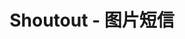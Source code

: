 ---
description: 写几个字，一键发送摄像头实时图像到朋友那里。这个算不算骚扰朋友？
layout: post
results:
- primaryGenreName: Photo & Video
  version: '1.0.0'
  trackViewUrl: https://itunes.apple.com/cn/app/shoutout-tu-pian-duan-xin/id911111884?mt=8&uo=4
  artworkUrl100: http://a488.phobos.apple.com/us/r30/Purple1/v4/9f/50/1b/9f501bc3-9d6a-95af-39f0-9cc5d00b7667/mzl.ppkvazhf.png
  artworkUrl60: http://a461.phobos.apple.com/us/r30/Purple5/v4/c4/76/41/c47641f2-9952-e8c4-9c11-5e889058b9f2/AppIcon60x60_2x.png
  minimumOsVersion: '7.0'
  sellerName: Shoutout Labs LLC
  supportedDevices:
  - iPadThirdGen4G
  - iPhone5s
  - iPad23G
  - iPhone4S
  - iPhone4
  - iPadFourthGen4G
  - iPadThirdGen
  - iPad2Wifi
  - iPadMini
  - iPadFourthGen
  - iPhone5c
  - iPadMini4G
  - iPhone5
  - iPodTouchFifthGen
  genres:
  - 摄影与录像
  - 社交
  trackName: Shoutout - 图片短信
  description: 'Shoutout让您能够以最简单的方式见到好友并与他们分享精彩瞬间。轻轻一按就能发送图片，以妙趣横生的全新方式享受交流的乐趣。


    轻按好友个人资料，向他们发送图片


    图片只能查看一次


    创建“群”，一次可将照片发送给多位好友


    向图片添加描述和筛选器'
  price: 0
  trackId: 911111884
  releaseDate: '2014-09-10T19:06:30Z'
  screenshotUrls:
  - http://a4.mzstatic.com/us/r30/Purple4/v4/1b/45/8b/1b458b44-a90f-a447-2ef1-244231bdb71b/screen322x572.jpeg
  - http://a3.mzstatic.com/us/r30/Purple3/v4/8c/f4/20/8cf420b4-4f86-9ab7-ad0b-c7fffe37becc/screen322x572.jpeg
  - http://a5.mzstatic.com/us/r30/Purple5/v4/49/ed/97/49ed97b5-bd5e-184c-f785-1ddeb18ed5a6/screen322x572.jpeg
  artistViewUrl: https://itunes.apple.com/cn/artist/shoutout-labs/id911111887?uo=4
  primaryGenreId: 6008
  kind: software
  fileSizeBytes: '9087159'
  bundleId: com.shoutout.shoutoutmessaging
  trackContentRating: 4+
  artistName: Shoutout Labs
  trackCensoredName: Shoutout - 图片短信
  isGameCenterEnabled: false
  contentAdvisoryRating: 4+
  languageCodesISO2A:
  - AR
  - NB
  - CA
  - CS
  - DA
  - NL
  - EN
  - FI
  - FR
  - DE
  - EL
  - HE
  - HU
  - ID
  - IT
  - JA
  - KO
  - MS
  - PL
  - PT
  - RO
  - RU
  - ZH
  - SK
  - ES
  - SV
  - TH
  - ZH
  - TR
  - VI
  features: &a []
  wrapperType: software
  artworkUrl512: http://a488.phobos.apple.com/us/r30/Purple1/v4/9f/50/1b/9f501bc3-9d6a-95af-39f0-9cc5d00b7667/mzl.ppkvazhf.png
  formattedPrice: 免费
  artistId: 911111887
  genreIds:
  - '6008'
  - '6005'
  currency: CNY
  ipadScreenshotUrls: *a
category: 摄影与录像
tags: tag1
resultCount: 1
title: Shoutout - 图片短信

---